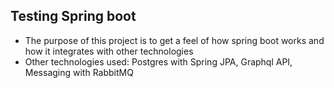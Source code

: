 ## Testing Spring boot

- The purpose of this project is to get a feel of how spring boot works and how it integrates with other technologies
- Other technologies used: Postgres with Spring JPA, Graphql API, Messaging with RabbitMQ
